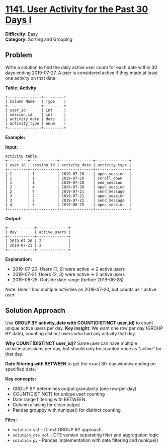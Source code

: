 # [1141. User Activity for the Past 30 Days I](https://leetcode.com/problems/user-activity-for-the-past-30-days-i/)

**Difficulty:** Easy  
**Category:** Sorting and Grouping

## Problem

Write a solution to find the daily active user count for each date within 30 days ending 2019-07-27. A user is considered active if they made at least one activity on that date.

**Table: Activity**
```
+---------------+---------+
| Column Name   | Type    |
+---------------+---------+
| user_id       | int     |
| session_id    | int     |
| activity_date | date    |
| activity_type | enum    |
+---------------+---------+
```

**Example:**

**Input:**
```
Activity table:
+---------+------------+---------------+---------------+
| user_id | session_id | activity_date | activity_type |
+---------+------------+---------------+---------------+
| 1       | 1          | 2019-07-20    | open_session  |
| 1       | 1          | 2019-07-20    | scroll_down   |
| 1       | 1          | 2019-07-20    | end_session   |
| 2       | 4          | 2019-07-20    | open_session  |
| 2       | 4          | 2019-07-21    | send_message  |
| 3       | 2          | 2019-07-21    | open_session  |
| 3       | 2          | 2019-07-21    | send_message  |
| 4       | 3          | 2019-06-25    | open_session  |
+---------+------------+---------------+---------------+
```

**Output:**
```
+------------+--------------+
| day        | active_users |
+------------+--------------+
| 2019-07-20 | 2            |
| 2019-07-21 | 2            |
+------------+--------------+
```

**Explanation:**
- 2019-07-20: Users {1, 2} were active → 2 active users
- 2019-07-21: Users {2, 3} were active → 2 active users  
- 2019-06-25: Outside date range (before 2019-06-28)

Note: User 1 had multiple activities on 2019-07-20, but counts as 1 active user.

## Solution Approach

Use **GROUP BY activity_date with COUNT(DISTINCT user_id)** to count unique active users per day. **Key insight**: We want one row per day (GROUP BY date), counting distinct users who had any activity that day.

**Why COUNT(DISTINCT user_id)?** Same user can have multiple activities/sessions per day, but should only be counted once as "active" for that day.

**Date filtering with BETWEEN** to get the exact 30-day window ending on specified date.

**Key concepts:**
- GROUP BY determines output granularity (one row per day)
- COUNT(DISTINCT) for unique user counting  
- Date range filtering with BETWEEN
- Column aliasing for clean output
- Pandas groupby with nunique() for distinct counting

**Files:**
- `solution.sql` - Direct GROUP BY approach
- `solution_cte.sql` - CTE version separating filter and aggregation logic  
- `solution.py` - Pandas implementation with date filtering and nunique()